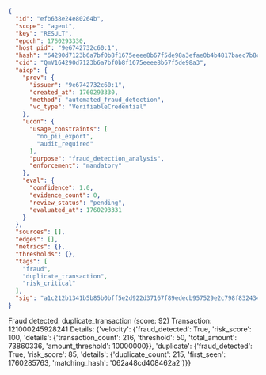 ```json
{
  "id": "efb638e24e80264b",
  "scope": "agent",
  "key": "RESULT",
  "epoch": 1760293330,
  "host_pid": "9e6742732c60:1",
  "hash": "64290d7123b6a7bf0b8f1675eeee8b67f5de98a3efae0b4b4817baec7b8cde25",
  "cid": "QmV164290d7123b6a7bf0b8f1675eeee8b67f5de98a3",
  "aicp": {
    "prov": {
      "issuer": "9e6742732c60:1",
      "created_at": 1760293330,
      "method": "automated_fraud_detection",
      "vc_type": "VerifiableCredential"
    },
    "ucon": {
      "usage_constraints": [
        "no_pii_export",
        "audit_required"
      ],
      "purpose": "fraud_detection_analysis",
      "enforcement": "mandatory"
    },
    "eval": {
      "confidence": 1.0,
      "evidence_count": 0,
      "review_status": "pending",
      "evaluated_at": 1760293331
    }
  },
  "sources": [],
  "edges": [],
  "metrics": {},
  "thresholds": {},
  "tags": [
    "fraud",
    "duplicate_transaction",
    "risk_critical"
  ],
  "sig": "a1c212b1341b5b85b0bff5e2d922d37167f89edecb957529e2c798f83243463b"
}
```

Fraud detected: duplicate_transaction (score: 92)
Transaction: 121000245928241
Details: {'velocity': {'fraud_detected': True, 'risk_score': 100, 'details': {'transaction_count': 216, 'threshold': 50, 'total_amount': 73860336, 'amount_threshold': 10000000}}, 'duplicate': {'fraud_detected': True, 'risk_score': 85, 'details': {'duplicate_count': 215, 'first_seen': 1760285763, 'matching_hash': '062a48cd408462a2'}}}